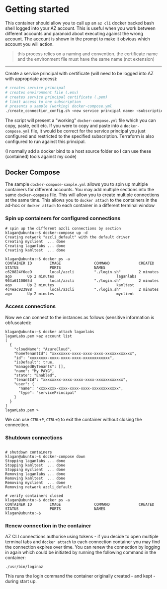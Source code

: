 # Getting started

This container should allow you to call up an `az cli` docker backed bash shell logged into your AZ account.  This is useful when you work between different accounts and paranoid about executing against the wrong account.  The account is shown in the prompt to make it obvious which account you will action.

> this process relies on a naming and convention.  the certificate name and the environment file must have the same name (not extension)

---

Create a service principal with certificate (will need to be logged into AZ with appropriate access):

```bash
# creates service principal
# creates environment file (.env)
# creates service principal certificate (.pem)
# limit access to one subscription
# presents a sample (working) docker-compose.yml
./create_connection_config.sh <new service principal name> <subscription id> <vault name>
```

The script will present a "working" `docker-compose.yml` file which you can copy, paste, edit etc.  If you were to copy and paste into a `docker-compose.yml` file, it would be correct for the service principal you just configured and restricted to the specified subscription.  Terraform is also configured to run against this principal.

(I normally add a docker bind to a host source folder so I can use these (contained) tools against my code)

## Docker Compose

The sample `docker-compose-sample.yml` allows you to spin up multiple containers for different accounts.  You may add multiple sections into the same `docker-compose` file.  This will allow you to create multiple connections at the same time.
This allows you to `docker attach` to the containers in the ad-hoc or `docker attach` to each container in a different terminal window

### Spin up containers for configured connections

```dockercli
# spin up the different azcli connections by section
klagan@ubuntu:~$ docker-compose up -d
Creating network "azcli_default" with the default driver
Creating myclient  ... done
Creating laganlabs ... done
Creating kamltest  ... done

klagan@ubuntu:~$ docker ps -a
CONTAINER ID        IMAGE               COMMAND             CREATED             STATUS              PORTS               NAMES
c620824f6ee9        local/azcli         "./login.sh"        2 minutes ago       Up 2 minutes                            laganlabs
903a6110065d        local/azcli         "./login.sh"        2 minutes ago       Up 2 minutes                            kamltest
4c4eac923988        local/azcli         "./login.sh"        2 minutes ago       Up 2 minutes                            myclient
```

### Access connections

Now we can connect to the instances as follows (sensitive information is obfuscated):

```dockercli
klagan@ubuntu:~$ docker attach laganlabs
laganLabs.pem >az account list
[
  {
    "cloudName": "AzureCloud",
    "homeTenantId": "xxxxxxxx-xxxx-xxxx-xxxx-xxxxxxxxxxxx",
    "id": "xxxxxxxx-xxxx-xxxx-xxxx-xxxxxxxxxxxx",
    "isDefault": true,
    "managedByTenants": [],
    "name": "My PAYG",
    "state": "Enabled",
    "tenantId": "xxxxxxxx-xxxx-xxxx-xxxx-xxxxxxxxxxxx",
    "user": {
      "name": "xxxxxxxx-xxxx-xxxx-xxxx-xxxxxxxxxxxx",
      "type": "servicePrincipal"
    }
  }
]
laganLabs.pem >
```

We can use `CTRL+P`, `CTRL+Q` to exit the container without closing the connection.

### Shutdown connections

```dockercli

# shutdown containers
klagan@ubuntu:~$ docker-compose down
Stopping laganlabs ... done
Stopping kamltest  ... done
Stopping myclient  ... done
Removing laganlabs ... done
Removing kamltest  ... done
Removing myclient  ... done
Removing network azcli_default

# verify containers closed
klagan@ubuntu:~$ docker ps -a
CONTAINER ID        IMAGE               COMMAND             CREATED             STATUS              PORTS               NAMES
klagan@ubuntu:~$ 
```

### Renew connection in the container

AZ CLI connections authorise using tokens - if you decide to open multiple terminal tabs and `docker attach` to each connection container you may find the connection expires over time.  You can renew the connection by logging in again which could be initiated by running the following command in the container:

```
./usr/bin/loginaz
```

This runs the login command the container originally created - and kept - during start up.
